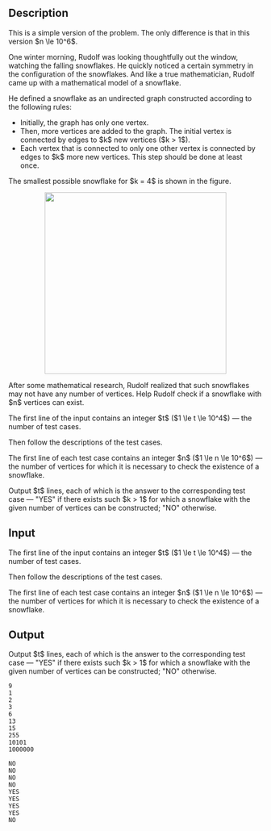 ## Description

<div><p><span class="tex-font-style-bf">This is a simple version of the problem. The only difference is that in this version $n \le 10^6$.</span></p><p>One winter morning, Rudolf was looking thoughtfully out the window, watching the falling snowflakes. He quickly noticed a certain symmetry in the configuration of the snowflakes. And like a true mathematician, Rudolf came up with a mathematical model of a snowflake.</p><p>He defined a snowflake as an undirected graph constructed according to the following rules: </p><ul> <li> Initially, the graph has only one vertex. </li><li> Then, more vertices are added to the graph. The initial vertex is connected by edges to $k$ new vertices ($k &gt; 1$). </li><li> Each vertex that is connected to only one other vertex is connected by edges to $k$ more new vertices. This step should be done <span class="tex-font-style-bf">at least once</span>. </li></ul><p>The smallest possible snowflake for $k = 4$ is shown in the figure.</p><center>  <img class="tex-graphics" src="file://hOkBtWjM.png" style="max-width: 100.0%;max-height: 100.0%;" width="360px"> </center><p>After some mathematical research, Rudolf realized that such snowflakes may not have any number of vertices. Help Rudolf check if a snowflake with $n$ vertices can exist.</p></div><div class="input-specification"><p>The first line of the input contains an integer $t$ ($1 \le t \le 10^4$) — the number of test cases.</p><p>Then follow the descriptions of the test cases.</p><p>The first line of each test case contains an integer $n$ ($1 \le n \le 10^6$) — the number of vertices for which it is necessary to check the existence of a snowflake.</p></div><div class="output-specification"><p>Output $t$ lines, each of which is the answer to the corresponding test case — "YES" if there exists such $k &gt; 1$ for which a snowflake with the given number of vertices can be constructed; "NO" otherwise.</p></div>

## Input

<p>The first line of the input contains an integer $t$ ($1 \le t \le 10^4$) — the number of test cases.</p><p>Then follow the descriptions of the test cases.</p><p>The first line of each test case contains an integer $n$ ($1 \le n \le 10^6$) — the number of vertices for which it is necessary to check the existence of a snowflake.</p>

## Output

<p>Output $t$ lines, each of which is the answer to the corresponding test case — "YES" if there exists such $k &gt; 1$ for which a snowflake with the given number of vertices can be constructed; "NO" otherwise.</p>





```input1|2,4,6,8,10
9
1
2
3
6
13
15
255
10101
1000000
```




```output1
NO
NO
NO
NO
YES
YES
YES
YES
NO
```


